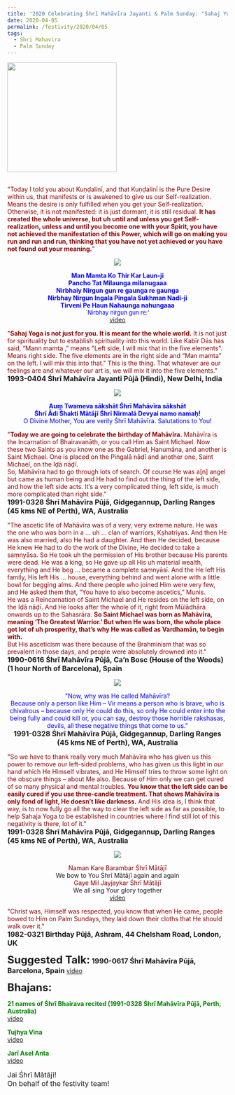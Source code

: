 ```yaml
---
title: '2020 Celebrating Śhrī Mahāvīra Jayanti & Palm Sunday: "Sahaj Yoga is not just for you. It is meant for the whole world."'
date: 2020-04-05
permalink: /festivity/2020/04/05
tags:
  - Shri Mahavira
  - Palm Sunday
---
```


<div style="text-align: left"><img src="/images/image00.png" width="250" /></div><br>

<p>
<font color="DarkRed">"Today I told you about Kuṇḍalinī, and that Kuṇḍalinī is the Pure Desire within us, that manifests or is awakened to give us our Self-realization. Means the desire is only fulfilled when you get your Self-realization. Otherwise, it is not manifested: it is just dormant, it is still residual. <b>It has created the whole universe, but uh until and unless you get Self-realization, unless and until you become one with your Spirit, you have not achieved the manifestation of this Power, which will go on making you run and run and run, thinking that you have not yet achieved or you have not found out your meaning.</b>"</font><br>
<font size="+0"><b></b></font>
</p>

<div style="text-align: center"><img src="/images/image392.png" /></div>

<p style="color:blue; text-align:center;">
<b>Man Mamta Ko Thir Kar Laun-ji<br>
Pancho Tat Milaunga milanugaaa<br>
 Nirbhaiy Nirgun gun re gaunga re gaunga<br> 
Nirbhay Nirgun Ingala Pingala Sukhman Nadi-ji <br>
Tirveni Pe Haun Nahaunga nahungaaa</b><br>
<font size="-1">`Nirbhay nirgun gun re:'</font><br>
<a href="https://www.youtube.com/watch?v=_buuncAm9Ts">video</a>
</p>

<p>
<font color="DarkRed">"<b>Sahaj Yoga is not just for you. It is meant for the whole world.</b> It is not just for spirituality but to establish spirituality into this world.  Like Kabīr Dās has said, “Mann mamta ,” means "Left side, I will mix that in the five elements".  Means right side. The five elements are in the right side and “Man mamta” on the left.  I will mix this into that." This is the thing. That whatever are our feelings are and whatever our art is, we will mix it into the five elements."</font><br>
<font size="+0"><b>1993-0404 Śhrī Mahāvīra Jayanti Pūjā (Hindi), New Delhi, India</b></font>
</p>

<div style="text-align: center"><img src="/images/image393.png" /></div>

<p style="color:blue; text-align:center;">
<b>Auṃ̣ Twameva sākshāt Śhrī Mahāvīra sākshāt<br>
Śhrī Ādi Śhakti Mātājī Śhrī Nirmalā Devyai namo namaḥ!</b><br>
O Divine Mother, You are verily Śhrī Mahāvīra. Salutations to You!
</p>

<p>
<font color="DarkRed">"<b>Today we are going to celebrate the birthday of Mahāvīra.</b> Mahāvīra is the Incarnation of Bhairavanāth, or you call Him as Saint Michael. Now these two Saints as you know one as the Gabriel, Hanumāna, and another is Saint Michael. One is placed on the Piṅgalā nāḍī and another one, Saint Michael, on the Iḍā nāḍī.<br>
So, Mahāvīra had to go through lots of search. Of course He was a[n] angel but came as human being and He had to find out the thing of the left side, and how the left side acts. It’s a very complicated thing, left side, is much more complicated than right side."</font><br>
<font size="+0"><b>1991-0328 Śhrī Mahāvīra Pūjā, Gidgegannup, Darling Ranges (45 kms NE of Perth), WA, Australia</b></font>
</p>

<p>
<font color="DarkRed">"The ascetic life of Mahāvīra was of a very, very extreme nature. He was the one who was born in a ... uh ... clan of warriors, Kṣhatriyas. And then He was also married, also He had a daughter. And then He decided, because He knew He had to do the work of the Divine, He decided to take a saṃnyāsa. So He took uh the permission of His brother because His parents were dead. He was a king, so He gave up all His uh material wealth, everything and He beg ... became a complete saṃnyāsī. And the He left His family, His left His ... house, everything behind and went alone with a little bowl for begging alms. And there people who joined Him were very few, and He asked them that, “You have to also become ascetics,” Munis.<br>
He was a Reincarnation of Saint Michael and He resides on the left side, on the Iḍā nāḍī. And He looks after the whole of it, right from Mūlādhāra onwards up to the Sahasrāra. <b>So Saint Michael was born as Mahāvīra, meaning ‘The Greatest Warrior.’ But when He was born, the whole place got lot of uh prosperity, that’s why He was called as Vardhamān, to begin with.</b><br>
But His asceticism was there because of the Brahminism that was so prevalent in those days, and people were absolutely drowned into it."</font><br>
<font size="+0"><b>1990-0616 Śhrī Mahāvīra Pūjā, Ca’n Bosc (House of the Woods) (1 hour North of Barcelona), Spain</b></font>
</p>

<div style="text-align: center"><img src="/images/image394.png" /></div>

<p style="text-align:center;">
<font color="blue">"Now, why was He called Mahāvīra?<br>
Because only a person like Him – Vir means a person who is brave, who is chivalrous – because only He could do this, 
so only He could enter into the being fully and could kill or, you can say, destroy those horrible rakshasas, devils, all these negative things that come to us."</font><br>
<font size="+0"><b>1991-0328 Śhrī Mahāvīra Pūjā, Gidgegannup, Darling Ranges (45 kms NE of Perth), WA, Australia</b></font>
</p>

<p>
<font color="DarkRed">"So we have to thank really very much Mahāvīra who has given us this power to remove our left-sided problems, who has given us this light in our hand which He Himself vibrates, and He Himself tries to throw some light on the obscure things – about Me also. Because of Him only we can get cured of so many physical and mental troubles. <b>You know that the left side can be easily cured if you use three-candle treatment. That shows Mahāvīra is only fond of light, He doesn’t like darkness.</b> And His idea is, I think that way, is to now fully go all the way to clear the left side as far as possible, to help Sahaja Yoga to be established in countries where I find still lot of this negativity is there, lot of it."</font><br>
<font size="+0"><b>1991-0328 Śhrī Mahāvīra Pūjā, Gidgegannup, Darling Ranges (45 kms NE of Perth), WA, Australia</b></font>
</p>

<div style="text-align: center"><img src="/images/image395.png" /></div>

<p style="text-align:center;">
<font color="Maroon">Naman Kare Barambar Śhrī Mātājī</font><br>
We bow to You Śhrī Mātājī again and again<br>
<font color="Maroon">Gaye Mil Jayjaykar Śhrī Mātājī</font><br>
We all sing Your glory together<br>
<a href="https://www.youtube.com/watch?v=PwTgcNtwAlI">video</a>
</p>

<p>
<font color="DarkRed">"Christ was, Himself was respected, you know that when He came, people bowed to Him on Palm Sundays, they laid down their cloths that He should walk over it."</font><br>
<font size="+0"><b>1982-0321 Birthday Pūjā, Ashram, 44 Chelsham Road, London, UK</b></font>
</p>

<font size="+2"><b>Suggested Talk:</b></font> 
<font size="+0"><b>1990-0617 Śhrī Mahāvīra Pūjā, Barcelona, Spain</b></font>
<a href="https://www.youtube.com/watch?v=vjHXNpb8sVk"> video</a><br>

<font size="+2"><b>Bhajans:</b></font>
 
<p>
<font color="green"><b>21 names of Śhrī Bhairava recited (1991-0328 Śhrī Mahāvīra Pūjā, Perth, Australia)</b></font><br>
<a href="https://seven-teams.github.io/Videos_Links.html">video</a> 
</p>

<p>
<font color="green"><b>Tujhya Vina</b></font><br>
<a href="https://seven-teams.github.io/Videos_Links.html">video</a> 
</p>

<p>
<font color="green"><b>Jarī Asel Anta</b></font><br>
<a href="https://www.youtube.com/watch?v=6aHXifIBHPs&feature=youtu.be">video</a> 
</p>

<p>
<font size="+0">Jai Śhrī Mātājī!<br>
On behalf of the festivity team!</font>
</p>